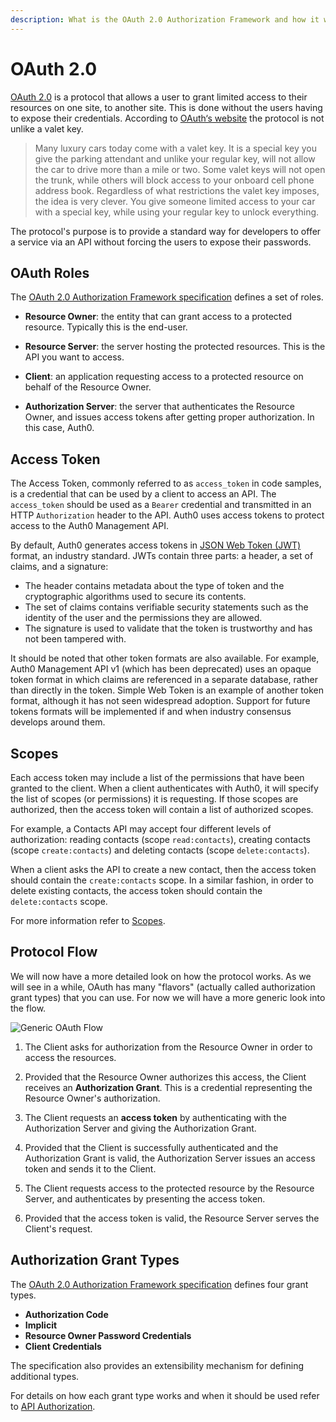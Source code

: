 ```yaml
---
description: What is the OAuth 2.0 Authorization Framework and how it works.
---
```

# OAuth 2.0

[OAuth 2.0](https://oauth.net/2/) is a protocol that allows a user to grant limited access to their resources on one site, to another site. This is done without the users having to expose their credentials. According to [OAuth‘s website](http://oauth.net/about/) the protocol is not unlike a valet key.

> Many luxury cars today come with a valet key. It is a special key you give the parking attendant and unlike your regular key, will not allow the car to drive more than a mile or two. Some valet keys will not open the trunk, while others will block access to your onboard cell phone address book. Regardless of what restrictions the valet key imposes, the idea is very clever. You give someone limited access to your car with a special key, while using your regular key to unlock everything.

The protocol's purpose is to provide a standard way for developers to offer a service via an API without forcing the users to expose their passwords.


## OAuth Roles

The [OAuth 2.0 Authorization Framework specification](https://tools.ietf.org/html/rfc6749) defines a set of roles.

- **Resource Owner**: the entity that can grant access to a protected resource. Typically this is the end-user.

- **Resource Server**: the server hosting the protected resources. This is the API you want to access.

- **Client**: an application requesting access to a protected resource on behalf of the Resource Owner.

- **Authorization Server**: the server that authenticates the Resource Owner, and issues access tokens after getting proper authorization. In this case, Auth0.


## Access Token

The Access Token, commonly referred to as `access_token` in code samples, is a credential that can be used by a client to access an API. The `access_token` should be used as a `Bearer` credential and transmitted in an HTTP `Authorization` header to the API. Auth0 uses access tokens to protect access to the Auth0 Management API.

By default, Auth0 generates access tokens in [JSON Web Token (JWT)](/jwt) format, an industry standard. JWTs contain three parts: a header, a set of claims, and a signature:
 - The header contains metadata about the type of token and the cryptographic algorithms used to secure its contents.
 - The set of claims contains verifiable security statements such as the identity of the user and the permissions they are allowed.
 - The signature is used to validate that the token is trustworthy and has not been tampered with.

It should be noted that other token formats are also available. For example, Auth0 Management API v1 (which has been deprecated) uses an opaque token format in which claims are referenced in a separate database, rather than directly in the token. Simple Web Token is an example of another token format, although it has not seen widespread adoption. Support for future tokens formats will be implemented if and when industry consensus develops around them.

## Scopes

Each access token may include a list of the permissions that have been granted to the client. When a client authenticates with Auth0, it will specify the list of scopes (or permissions) it is requesting. If those scopes are authorized, then the access token will contain a list of authorized scopes.

For example, a Contacts API may accept four different levels of authorization: reading contacts (scope `read:contacts`), creating contacts (scope `create:contacts`) and deleting contacts (scope `delete:contacts`).

When a client asks the API to create a new contact, then the access token should contain the `create:contacts` scope. In a similar fashion, in order to delete existing contacts, the access token should contain the `delete:contacts` scope.

For more information refer to [Scopes](/scopes).


## Protocol Flow

We will now have a more detailed look on how the protocol works. As we will see in a while, OAuth has many "flavors" (actually called authorization grant types) that you can use. For now we will have a more generic look into the flow.

![Generic OAuth Flow](/media/articles/protocols/oauth2-generic-flow.png)

1. The Client asks for authorization from the Resource Owner in order to access the resources.

1. Provided that the Resource Owner authorizes this access, the Client receives an **Authorization Grant**. This is a credential representing the Resource Owner's authorization.

1. The Client requests an **access token** by authenticating with the Authorization Server and giving the Authorization Grant.

1. Provided that the Client is successfully authenticated and the Authorization Grant is valid, the Authorization Server issues an access token and sends it to the Client.

1. The Client requests access to the protected resource by the Resource Server, and authenticates by presenting the access token.

1. Provided that the access token is valid, the Resource Server serves the Client's request.


## Authorization Grant Types

The [OAuth 2.0 Authorization Framework specification](https://tools.ietf.org/html/rfc6749) defines four grant types.

- **Authorization Code**
- **Implicit**
- **Resource Owner Password Credentials**
- **Client Credentials**

The specification also provides an extensibility mechanism for defining additional types.

For details on how each grant type works and when it should be used refer to [API Authorization](/api-auth).
